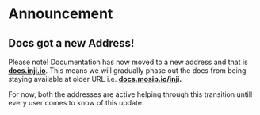 # Announcement

## Docs got a new Address!

Please note! Documentation has now moved to a new address and that is [**docs.inji.io**](https://docs.inji.io/). This means we will gradually phase out the docs from being staying available at older URL i.e. [**docs.mosip.io/inji**](https://docs.mosip.io/inji)**.**

For now, both the addresses are active helping through this transition untill every user comes to know of this update.
